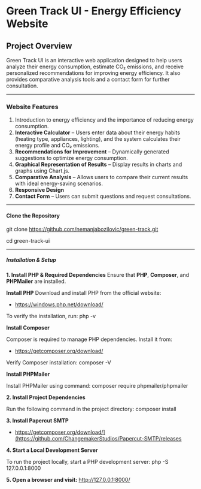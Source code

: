 # Green Track UI - Energy Efficiency Website

## Project Overview
Green Track UI is an interactive web application designed to help users analyze their energy consumption, estimate CO₂ emissions, and receive personalized recommendations for improving energy efficiency. 
It also provides comparative analysis tools and a contact form for further consultation.

---

### **Website Features**
1. Introduction to energy efficiency and the importance of reducing energy consumption.
2. **Interactive Calculator** – Users enter data about their energy habits (heating type, appliances, lighting), and the system calculates their energy profile and CO₂ emissions.
3. **Recommendations for Improvement** – Dynamically generated suggestions to optimize energy consumption.
4. **Graphical Representation of Results** – Display results in charts and graphs using Chart.js.
5. **Comparative Analysis** – Allows users to compare their current results with ideal energy-saving scenarios.
6. **Responsive Design**
7. **Contact Form** – Users can submit questions and request consultations.

---

#### **Clone the Repository**
git clone https://github.com/nemanjabozilovic/green-track.git

cd green-track-ui

---

##### **Installation & Setup**

**1. Install PHP & Required Dependencies**
Ensure that **PHP**, **Composer**, and **PHPMailer** are installed.

**Install PHP**
Download and install PHP from the official website:
- https://windows.php.net/download/

To verify the installation, run:
php -v

**Install Composer**

Composer is required to manage PHP dependencies. Install it from:

- https://getcomposer.org/download/

Verify Composer installation:
composer -V

**Install PHPMailer**

Install PHPMailer using command: composer require phpmailer/phpmailer

**2. Install Project Dependencies**

Run the following command in the project directory: composer install

**3. Install Papercut SMTP**
- https://getcomposer.org/download/](https://github.com/ChangemakerStudios/Papercut-SMTP/releases

**4. Start a Local Development Server**

To run the project locally, start a PHP development server:
php -S 127.0.0.1:8000

**5. Open a browser and visit:**
http://127.0.0.1:8000/
